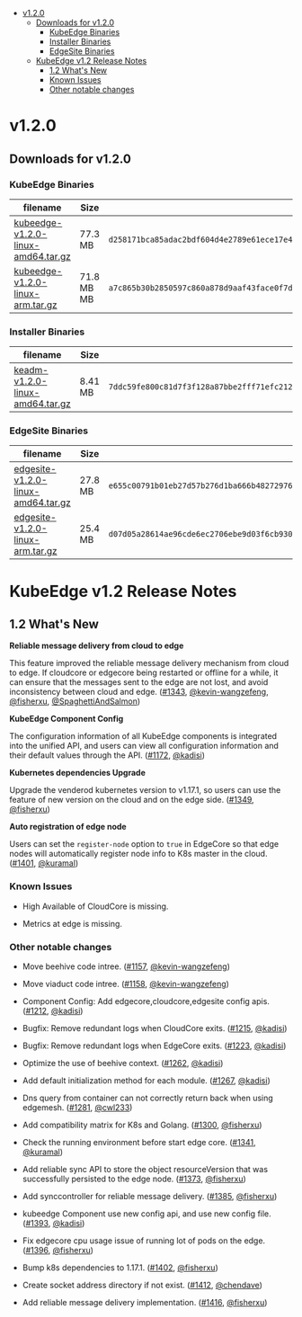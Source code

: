 
   * [v1.2.0](#v120)
      * [Downloads for v1.2.0](#downloads-for-v120)
         * [KubeEdge Binaries](#kubeedge-binaries)
         * [Installer Binaries](#installer-binaries)
         * [EdgeSite Binaries](#edgesite-binaries)
      * [KubeEdge v1.2 Release Notes](#kubeedge-v12-release-notes)
         * [1.2 What's New](#12-whats-new)
         * [Known Issues](#known-issues)
         * [Other notable changes](#other-notable-changes)

# v1.2.0

## Downloads for v1.2.0

### KubeEdge Binaries
| filename | Size | sha512 hash |
| -------- | ---- | ----------- |
| [kubeedge-v1.2.0-linux-amd64.tar.gz](https://github.com/kubeedge/kubeedge/releases/download/v1.2.0/kubeedge-v1.2.0-linux-amd64.tar.gz) | 77.3 MB | `d258171bca85adac2bdf604d4e2789e61ece17e40d3320ad93545b42a28ba48c581f7a468b5fb1ef4063e3ac3e2dcb8fde1f3b032697dcd8f429cb22111b7dc4` |
| [kubeedge-v1.2.0-linux-arm.tar.gz](https://github.com/kubeedge/kubeedge/releases/download/v1.2.0/kubeedge-v1.2.0-linux-arm.tar.gz) | 71.8 MB MB | `a7c865b30b2850597c860a878d9aaf43face0f7dad5b362d06af9a72dcf36523faa60a316b7bd3a7b9596db8636a63a34ef706f2289671eac0335bae381658e4` |

### Installer Binaries
| filename | Size | sha512 hash |
| -------- | ---- | ----------- |
| [keadm-v1.2.0-linux-amd64.tar.gz](https://github.com/kubeedge/kubeedge/releases/download/v1.2.0/keadm-v1.2.0-linux-amd64.tar.gz) | 8.41 MB | `7ddc59fe800c81d7f3f128a87bbe2fff71efc212cc5d252e492cafeafd14855c2f254cbc4db7a472b1ffecb7e09ad70d97448b3bd4f9bc2b5f8fd9144bda86a7` |

### EdgeSite Binaries
| filename | Size | sha512 hash |
| -------- | ---- | ----------- |
| [edgesite-v1.2.0-linux-amd64.tar.gz](https://github.com/kubeedge/kubeedge/releases/download/v1.2.0/edgesite-v1.2.0-linux-amd64.tar.gz) | 27.8 MB | `e655c00791b01eb27d57b276d1ba666b482729761fc795776bbb17a86b728c41f84918bc1ec002b8cabd45222334229ea1cb9f38c42e9eda1c69ee0ef3480b72` |
| [edgesite-v1.2.0-linux-arm.tar.gz](https://github.com/kubeedge/kubeedge/releases/download/v1.2.0/edgesite-v1.2.0-linux-arm.tar.gz) | 25.4 MB | `d07d05a28614ae96cde6ec2706ebe9d03f6cb93042261c3ae9158508eac291a47131c73f706f828798e2ce7781700aaa148b0cf4cac88ca58a0f72df50acd669` |

# KubeEdge v1.2 Release Notes

## 1.2 What's New

**Reliable message delivery from cloud to edge**

This feature improved the reliable message delivery mechanism from cloud to edge. If cloudcore or edgecore
being restarted or offline for a while, it can ensure that the messages sent to the edge are not lost, and
avoid inconsistency between cloud and edge.
([#1343](https://github.com/kubeedge/kubeedge/pull/1343), [@kevin-wangzefeng](https://github.com/kevin-wangzefeng), [@fisherxu](https://github.com/fisherxu), [@SpaghettiAndSalmon](https://github.com/SpaghettiAndSalmon))

**KubeEdge Component Config**

The configuration information of all KubeEdge components is integrated into the unified API,
and users can view all configuration information and their default values through the API.
([#1172](https://github.com/kubeedge/kubeedge/pull/1172), [@kadisi](https://github.com/kadisi))

**Kubernetes dependencies Upgrade**

Upgrade the venderod kubernetes version to v1.17.1, so users can use the feature of new version
on the cloud and on the edge side.
([#1349](https://github.com/kubeedge/kubeedge/pull/1349), [@fisherxu](https://github.com/fisherxu))

**Auto registration of edge node**

Users can set the `register-node` option to `true` in EdgeCore so that edge nodes will
automatically register node info to K8s master in the cloud.
([#1401](https://github.com/kubeedge/kubeedge/pull/1401), [@kuramal](https://github.com/kuramal))

### Known Issues

- High Available of CloudCore is missing.

- Metrics at edge is missing.

### Other notable changes

- Move beehive code intree. ([#1157](https://github.com/kubeedge/kubeedge/pull/1157), [@kevin-wangzefeng](https://github.com/kevin-wangzefeng))

- Move viaduct code intree. ([#1158](https://github.com/kubeedge/kubeedge/pull/1158), [@kevin-wangzefeng](https://github.com/kevin-wangzefeng))

- Component Config: Add edgecore,cloudcore,edgesite config apis. ([#1212](https://github.com/kubeedge/kubeedge/pull/1212), [@kadisi](https://github.com/kadisi))

- Bugfix: Remove redundant logs when CloudCore exits. ([#1215](https://github.com/kubeedge/kubeedge/pull/1215), [@kadisi](https://github.com/kadisi))

- Bugfix: Remove redundant logs when EdgeCore exits. ([#1223](https://github.com/kubeedge/kubeedge/pull/1223), [@kadisi](https://github.com/kadisi))

- Optimize the use of beehive context. ([#1262](https://github.com/kubeedge/kubeedge/pull/1262), [@kadisi](https://github.com/kadisi))

- Add default initialization method for each module. ([#1267](https://github.com/kubeedge/kubeedge/pull/1267), [@kadisi](https://github.com/kadisi))

- Dns query from container can not correctly return back when using edgemesh. ([#1281](https://github.com/kubeedge/kubeedge/pull/1281), [@cwl233](https://github.com/cwl233))

- Add compatibility matrix for K8s and Golang. ([#1300](https://github.com/kubeedge/kubeedge/pull/1300), [@fisherxu](https://github.com/fisherxu))

- Check the running environment before start edge core. ([#1341](https://github.com/kubeedge/kubeedge/pull/1341), [@kuramal](https://github.com/kuramal))

- Add reliable sync API to store the object resourceVersion that was successfully persisted to the edge node. ([#1373](https://github.com/kubeedge/kubeedge/pull/1373), [@fisherxu](https://github.com/fisherxu))

- Add synccontroller for reliable message delivery. ([#1385](https://github.com/kubeedge/kubeedge/pull/1385), [@fisherxu](https://github.com/fisherxu))

- kubeedge Component use new config api, and use new config file. ([#1393](https://github.com/kubeedge/kubeedge/pull/1393), [@kadisi](https://github.com/kadisi))

- Fix edgecore cpu usage issue of running lot of pods on the edge. ([#1396](https://github.com/kubeedge/kubeedge/pull/1396), [@fisherxu](https://github.com/fisherxu))

- Bump k8s dependencies to 1.17.1. ([#1402](https://github.com/kubeedge/kubeedge/pull/1402), [@fisherxu](https://github.com/fisherxu))

- Create socket address directory if not exist. ([#1412](https://github.com/kubeedge/kubeedge/pull/1412), [@chendave](https://github.com/chendave))

- Add reliable message delivery implementation. ([#1416](https://github.com/kubeedge/kubeedge/pull/1416), [@fisherxu](https://github.com/fisherxu))
